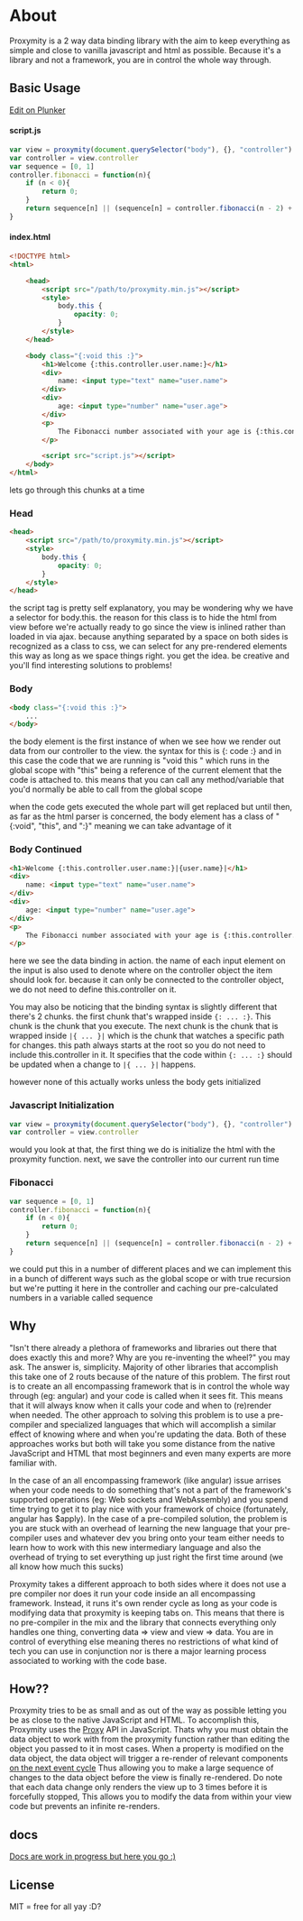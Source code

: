 # About
Proxymity is a 2 way data binding library with the aim to keep everything as simple and close to vanilla javascript and html as possible. Because it's a library and not a framework, you are in control the whole way through.

## Basic Usage

[Edit on Plunker](https://plnkr.co/edit/eBmp81IgHzK9eGAP0ghT?p=preview)

#### script.js
```javascript
var view = proxymity(document.querySelector("body"), {}, "controller")
var controller = view.controller
var sequence = [0, 1]
controller.fibonacci = function(n){
	if (n < 0){
		return 0;
	}
	return sequence[n] || (sequence[n] = controller.fibonacci(n - 2) + controller.fibonacci(n - 1))
}
```

#### index.html
```html
<!DOCTYPE html>
<html>

	<head>
		<script src="/path/to/proxymity.min.js"></script>
		<style>
			body.this {
				opacity: 0;
			}
		</style>
	</head>

	<body class="{:void this :}">
		<h1>Welcome {:this.controller.user.name:}</h1>
		<div>
			name: <input type="text" name="user.name">
		</div>
		<div>
			age: <input type="number" name="user.age">
		</div>
		<p>
			The Fibonacci number associated with your age is {:this.controller.fibonacci(parseInt(this.controller.user.age)):}
		</p>

		<script src="script.js"></script>
	</body>
</html>
```

lets go through this chunks at a time

### Head
```html
<head>
	<script src="/path/to/proxymity.min.js"></script>
	<style>
		body.this {
			opacity: 0;
		}
	</style>
</head>
```

the script tag is pretty self explanatory, you may be wondering why we have a selector for body.this. the reason for this class is to hide the html from view before we're actually ready to go since the view is inlined rather than loaded in via ajax. because anything separated by a space on both sides is recognized as a class to css, we can select for any pre-rendered elements this way as long as we space things right. you get the idea. be creative and you'll find interesting solutions to problems!

### Body
```html
<body class="{:void this :}">
	...
</body>
```

the body element is the first instance of when we see how we render out data from our controller to the view. the syntax for this is {: code :} and in this case the code that we are running is "void this " which runs in the global scope with "this" being a reference of the current element that the code is attached to. this means that you can call any method/variable that you'd normally be able to call from the global scope

when the code gets executed the whole part will get replaced but until then, as far as the html parser is concerned, the body element has a class of "{:void", "this", and ":}" meaning we can take advantage of it

### Body Continued
```html
<h1>Welcome {:this.controller.user.name:}|{user.name}|</h1>
<div>
	name: <input type="text" name="user.name">
</div>
<div>
	age: <input type="number" name="user.age">
</div>
<p>
	The Fibonacci number associated with your age is {:this.controller.fibonacci(parseInt(this.controller.user.age)):}|{user.age}|
</p>
```

here we see the data binding in action. the name of each input element on the input is also used to denote where on the controller object the item should look for. because it can only be connected to the controller object, we do not need to define this.controller on it.

You may also be noticing that the binding syntax is slightly different that there's 2 chunks. the first chunk that's wrapped inside `{: ... :}`. This chunk is the chunk that you execute. The next chunk is the chunk that is wrapped inside `|{ ... }|` which is the chunk that watches a specific path for changes. this path always starts at the root so you do not need to include this.controller in it. It specifies that the code within `{: ... :}` should be updated when a change to `|{ ... }|` happens.

however none of this actually works unless the body gets initialized

### Javascript Initialization
```javascript
var view = proxymity(document.querySelector("body"), {}, "controller")
var controller = view.controller
```
would you look at that, the first thing we do is initialize the html with the proxymity function. next, we save the controller into our current run time

### Fibonacci
```javascript
var sequence = [0, 1]
controller.fibonacci = function(n){
	if (n < 0){
		return 0;
	}
	return sequence[n] || (sequence[n] = controller.fibonacci(n - 2) + controller.fibonacci(n - 1))
}
```
we could put this in a number of different places and we can implement this in a bunch of different ways such as the global scope or with true recursion but we're putting it here in the controller and caching our pre-calculated numbers in a variable called sequence

## Why
"Isn't there already a plethora of frameworks and libraries out there that does exactly this and more? Why are you re-inventing the wheel?" you may ask. The answer is, simplicity. Majority of other libraries that accomplish this take one of 2 routs because of the nature of this problem. The first rout is to create an all encompassing framework that is in control the whole way through (eg: angular) and your code is called when it sees fit. This means that it will always know when it calls your code and when to (re)render when needed. The other approach to solving this problem is to use a pre-compiler and specialized languages that which will accomplish a similar effect of knowing where and when you're updating the data. Both of these approaches works but both will take you some distance from the native JavaScript and HTML that most beginners and even many experts are more familiar with.

In the case of an all encompassing framework (like angular) issue arrises when your code needs to do something that's not a part of the framework's supported operations (eg: Web sockets and WebAssembly) and you spend time trying to get it to play nice with your framework of choice (fortunately, angular has $apply). In the case of a pre-compiled solution, the problem is you are stuck with an overhead of learning the new language that your pre-compiler uses and whatever dev you bring onto your team either needs to learn how to work with this new intermediary language and also the overhead of trying to set everything up just right the first time around (we all know how much this sucks)

Proxymity takes a different approach to both sides where it does not use a pre compiler nor does it run your code inside an all encompassing framework. Instead, it runs it's own render cycle as long as your code is modifying data that proxymity is keeping tabs on. This means that there is no pre-compiler in the mix and the library that connects everything only handles one thing, converting data => view and view => data. You are in control of everything else meaning theres no restrictions of what kind of tech you can use in conjunction nor is there a major learning process associated to working with the code base.

## How??
Proxymity tries to be as small and as out of the way as possible letting you be as close to the native JavaScript and HTML. To accomplish this, Proxymity uses the [Proxy](https://developer.mozilla.org/en-US/docs/Web/JavaScript/Reference/Global_Objects/Proxy) API in JavaScript. Thats why you must obtain the data object to work with from the proxymity function rather than editing the object you passed to it in most cases. When a property is modified on the data object, the data object will trigger a re-render of relevant components [on the next event cycle](https://developer.mozilla.org/en-US/docs/Web/JavaScript/EventLoop) Thus allowing you to make a large sequence of changes to the data object before the view is finally re-rendered. Do note that each data change only renders the view up to 3 times before it is forcefully stopped, This allows you to modify the data from within your view code but prevents an infinite re-renders.

## docs
[Docs are work in progress but here you go :)](docs)

## License
MIT = free for all yay :D?
